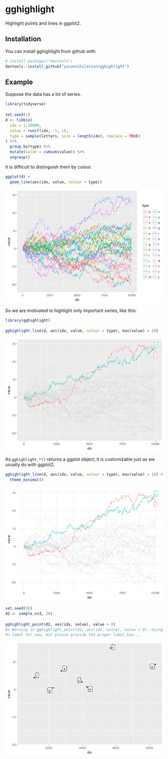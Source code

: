 
<!-- README.md is generated from README.Rmd. Please edit that file -->
gghighlight
===========

Highlight points and lines in ggplot2.

Installation
------------

You can install gghighlight from github with:

``` r
# install.packages("devtools")
devtools::install_github("yutannihilation/gghighlight")
```

Example
-------

Suppose the data has a lot of series.

``` r
library(tidyverse)

set.seed(1)
d <- tibble(
  idx = 1:10000,
  value = runif(idx, -1, 1),
  type = sample(letters, size = length(idx), replace = TRUE)
) %>%
  group_by(type) %>%
  mutate(value = cumsum(value)) %>%
  ungroup()
```

It is difficult to distinguish them by colour.

``` r
ggplot(d) +
  geom_line(aes(idx, value, colour = type))
```

![](images/ggplot-too-many-1.png)

So we are motivated to highlight only important series, like this:

``` r
library(gghighlight)

gghighlight_line(d, aes(idx, value, colour = type), max(value) > 20)
```

![](images/gghighlight-line-1.png)

As `gghighlight_*()` returns a ggplot object, it is customizable just as we usually do with ggplot2.

``` r
gghighlight_line(d, aes(idx, value, colour = type), max(value) > 20) +
  theme_minimal()
```

![](images/gghighlight-line-theme-1.png)

``` r
set.seed(10)
d2 <- sample_n(d, 20)

gghighlight_point(d2, aes(idx, value), value > 0)
#> Warning in gghighlight_point(d2, aes(idx, value), value > 0): Using type as
#> label for now, but please provide the proper label_key...
```

![](images/gghighlight-point-1.png)
